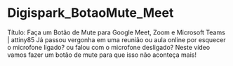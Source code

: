 # Digispark_BotaoMute_Meet
Título: Faça um Botão de Mute para Google Meet, Zoom e Microsoft Teams | attiny85  Já passou vergonha em uma reunião ou aula online por esquecer o microfone ligado? ou falou com o microfone desligado? Neste vídeo vamos fazer um botão de mute para que isso não aconteça mais!

